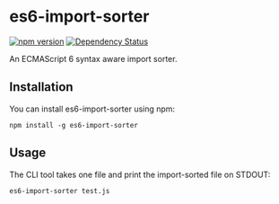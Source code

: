 # es6-import-sorter

[![npm version](http://img.shields.io/npm/v/es6-import-sorter.svg)](https://npmjs.org/package/es6-import-sorter) [![Dependency Status](https://david-dm.org/angus-c/es6-import-sorter.svg)](https://david-dm.org/angus-c/es6-import-sorter.svg)

An ECMAScript 6 syntax aware import sorter.

## Installation

You can install es6-import-sorter using npm:

    npm install -g es6-import-sorter

## Usage

The CLI tool takes one file and print the import-sorted file on STDOUT:

    es6-import-sorter test.js

